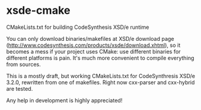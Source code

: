 xsde-cmake
==========

CMakeLists.txt for building CodeSynthesis XSD/e runtime


You can only download binaries/makefiles at XSD/e download page (http://www.codesynthesis.com/products/xsde/download.xhtml), so it becomes a mess if your project uses CMake: use different binaries for different platforms is pain. It's much more convenient to compile everything from sources. 

This is a mostly draft, but working CMakeLists.txt for CodeSynthresis XSD/e 3.2.0, rewritten from one of makefiles. Right now cxx-parser and cxx-hybrid are tested. 

Any help in development is highly appreciated!

